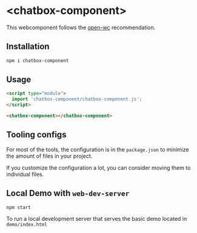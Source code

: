 # \<chatbox-component>

This webcomponent follows the [open-wc](https://github.com/open-wc/open-wc) recommendation.

## Installation

```bash
npm i chatbox-component
```

## Usage

```html
<script type="module">
  import 'chatbox-component/chatbox-component.js';
</script>

<chatbox-component></chatbox-component>
```



## Tooling configs

For most of the tools, the configuration is in the `package.json` to minimize the amount of files in your project.

If you customize the configuration a lot, you can consider moving them to individual files.

## Local Demo with `web-dev-server`

```bash
npm start
```

To run a local development server that serves the basic demo located in `demo/index.html`
